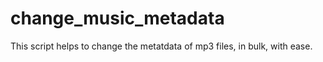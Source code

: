 # change_music_metadata
This script helps to change the metatdata of mp3 files, in bulk, with ease.
